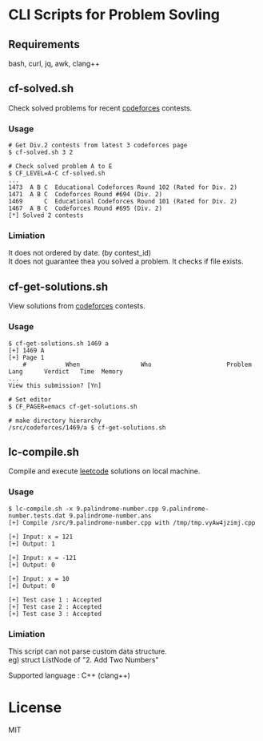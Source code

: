 # CLI Scripts for Problem Sovling 

## Requirements
bash, curl, jq, awk, clang++

## cf-solved.sh
Check solved problems for recent [codeforces](https://codeforces.com/) contests.

### Usage
```
# Get Div.2 contests from latest 3 codeforces page
$ cf-solved.sh 3 2

# Check solved problem A to E
$ CF_LEVEL=A-C cf-solved.sh
...
1473  A B C  Educational Codeforces Round 102 (Rated for Div. 2)
1471  A B C  Codeforces Round #694 (Div. 2)
1469      C  Educational Codeforces Round 101 (Rated for Div. 2)
1467  A B C  Codeforces Round #695 (Div. 2)
[*] Solved 2 contests
```

### Limiation
It does not ordered by date. (by contest\_id) \
It does not guarantee thea you solved a problem. It checks if file exists.

## cf-get-solutions.sh
View solutions from [codeforces](https://codeforces.com/) contests.

### Usage
```
$ cf-get-solutions.sh 1469 a
[+] 1469 A
[+] Page 1
    #           When                 Who                     Problem                 Lang      Verdict   Time  Memory
...
View this submission? [Yn] 

# Set editor
$ CF_PAGER=emacs cf-get-solutions.sh 

# make directory hierarchy
/src/codeforces/1469/a $ cf-get-solutions.sh 
```

## lc-compile.sh
Compile and execute [leetcode](https://leetcode.com/) solutions on local machine.

### Usage
```
$ lc-compile.sh -x 9.palindrome-number.cpp 9.palindrome-number.tests.dat 9.palindrome-number.ans 
[+] Compile /src/9.palindrome-number.cpp with /tmp/tmp.vyAw4jzimj.cpp

[+] Input: x = 121
[+] Output: 1

[+] Input: x = -121
[+] Output: 0

[+] Input: x = 10
[+] Output: 0

[+] Test case 1 : Accepted
[+] Test case 2 : Accepted
[+] Test case 3 : Accepted
```

### Limiation
This script can not parse custom data structure. \
eg) struct ListNode of "2. Add Two Numbers"

Supported language : C++ (clang++)

# License
MIT
